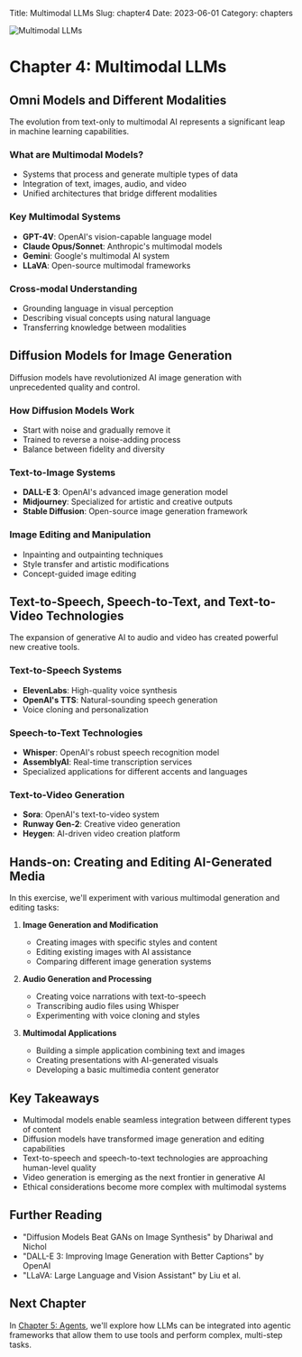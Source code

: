 Title: Multimodal LLMs
Slug: chapter4
Date: 2023-06-01
Category: chapters

![Multimodal LLMs](/images/c4.png)

# Chapter 4: Multimodal LLMs

## Omni Models and Different Modalities

The evolution from text-only to multimodal AI represents a significant leap in machine learning capabilities.

### What are Multimodal Models?

- Systems that process and generate multiple types of data
- Integration of text, images, audio, and video
- Unified architectures that bridge different modalities

### Key Multimodal Systems

- **GPT-4V**: OpenAI's vision-capable language model
- **Claude Opus/Sonnet**: Anthropic's multimodal models
- **Gemini**: Google's multimodal AI system
- **LLaVA**: Open-source multimodal frameworks

### Cross-modal Understanding

- Grounding language in visual perception
- Describing visual concepts using natural language
- Transferring knowledge between modalities

## Diffusion Models for Image Generation

Diffusion models have revolutionized AI image generation with unprecedented quality and control.

### How Diffusion Models Work

- Start with noise and gradually remove it
- Trained to reverse a noise-adding process
- Balance between fidelity and diversity

### Text-to-Image Systems

- **DALL-E 3**: OpenAI's advanced image generation model
- **Midjourney**: Specialized for artistic and creative outputs
- **Stable Diffusion**: Open-source image generation framework

### Image Editing and Manipulation

- Inpainting and outpainting techniques
- Style transfer and artistic modifications
- Concept-guided image editing

## Text-to-Speech, Speech-to-Text, and Text-to-Video Technologies

The expansion of generative AI to audio and video has created powerful new creative tools.

### Text-to-Speech Systems

- **ElevenLabs**: High-quality voice synthesis
- **OpenAI's TTS**: Natural-sounding speech generation
- Voice cloning and personalization

### Speech-to-Text Technologies

- **Whisper**: OpenAI's robust speech recognition model
- **AssemblyAI**: Real-time transcription services
- Specialized applications for different accents and languages

### Text-to-Video Generation

- **Sora**: OpenAI's text-to-video system
- **Runway Gen-2**: Creative video generation
- **Heygen**: AI-driven video creation platform

## Hands-on: Creating and Editing AI-Generated Media

In this exercise, we'll experiment with various multimodal generation and editing tasks:

1. **Image Generation and Modification**

   - Creating images with specific styles and content
   - Editing existing images with AI assistance
   - Comparing different image generation systems

2. **Audio Generation and Processing**

   - Creating voice narrations with text-to-speech
   - Transcribing audio files using Whisper
   - Experimenting with voice cloning and styles

3. **Multimodal Applications**
   - Building a simple application combining text and images
   - Creating presentations with AI-generated visuals
   - Developing a basic multimedia content generator

## Key Takeaways

- Multimodal models enable seamless integration between different types of content
- Diffusion models have transformed image generation and editing capabilities
- Text-to-speech and speech-to-text technologies are approaching human-level quality
- Video generation is emerging as the next frontier in generative AI
- Ethical considerations become more complex with multimodal systems

## Further Reading

- "Diffusion Models Beat GANs on Image Synthesis" by Dhariwal and Nichol
- "DALL-E 3: Improving Image Generation with Better Captions" by OpenAI
- "LLaVA: Large Language and Vision Assistant" by Liu et al.

## Next Chapter

In [Chapter 5: Agents](chapter5.html), we'll explore how LLMs can be integrated into agentic frameworks that allow them to use tools and perform complex, multi-step tasks.
